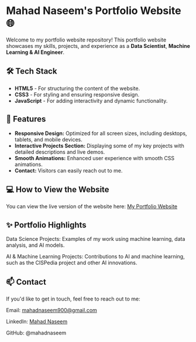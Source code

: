 # Mahad Naseem's Portfolio Website 🌐

Welcome to my portfolio website repository! This portfolio website showcases my skills, projects, and experience as a **Data Scientist**, **Machine Learning & AI Engineer**.

## 🛠️ Tech Stack

- **HTML5** - For structuring the content of the website.
- **CSS3** - For styling and ensuring responsive design.
- **JavaScript** - For adding interactivity and dynamic functionality.

## 🚀 Features

- **Responsive Design:** Optimized for all screen sizes, including desktops, tablets, and mobile devices.
- **Interactive Projects Section:** Displaying some of my key projects with detailed descriptions and live demos.
- **Smooth Animations:** Enhanced user experience with smooth CSS animations.
- **Contact:** Visitors can easily reach out to me.

## 💻 How to View the Website

You can view the live version of the website here: [My Portfolio Website](https://mahadnaseem.github.io)

## ✨ Portfolio Highlights

  Data Science Projects: Examples of my work using machine learning, data analysis, and AI models.

  AI & Machine Learning Projects: Contributions to AI and machine learning, such as the CISPedia project and other AI innovations.

## 📫 Contact

If you'd like to get in touch, feel free to reach out to me:

  Email: mahadnaseem900@gmail.com

  LinkedIn: [Mahad Naseem](https://linkedin.com/in/mahad-naseem)

  GitHub: @mahadnaseem
